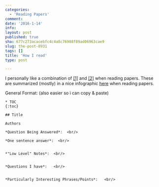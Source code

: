 ```yaml
---
categories:
  - 'Reading Papers'
comment: 
date: '2016-1-14'
info: 
layout: post
published: true
sha: 677c273acacebfc4c4a8c76988f89ad06963cae9
slug: the-post-8931
tags: []
title: 'How I read'
type: post

---
```


I personally like a combination of [[1]](http://www.eecs.harvard.edu/~michaelm/postscripts/ReadPaper.pdf) and [[2]](http://www.cs.columbia.edu/~hgs/netbib/efficientReading.pdf) when reading papers. These are summarized (mostly) in a nice infographic [here](http://www.slideshare.net/ElsevierConnect/infographic-how-to-read-scientific-papers) when reading papers.

General Format: (also easier so i can copy & paste)


    * TOC
    {:toc}

    ## Title

    Authors

    *Question Being Answered*:  <br/>

    *One sentence answer*:  <br/>


    *"Low Level" Notes*:  <br/>


    *Questions I have*:   <br/>


    *Particularly Interesting Phrases/Points*:   <br/>

